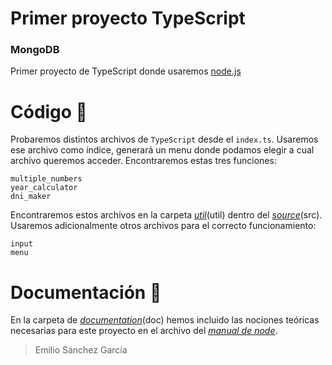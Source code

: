 # Primer proyecto TypeScript
### MongoDB

Primer proyecto de TypeScript donde usaremos [node.js](https://nodejs.org')

# Código 🔎

Probaremos distintos archivos de `TypeScript` desde el `index.ts`. Usaremos ese archivo como índice, generará un menu donde podamos elegir a cual archivo queremos acceder. Encontraremos estas tres funciones:
```
multiple_numbers
year_calculator
dni_maker
```
Encontraremos estos archivos en la carpeta *[util](https://github.com/SanchezGarciaEmilio/20211008-Primer_proyecto_typescript/tree/main/src/util)*(util) dentro del *[source](https://github.com/SanchezGarciaEmilio/20211008-Primer_proyecto_typescript/tree/main/src)*(src). Usaremos adicionalmente otros archivos para el correcto funcionamiento:
```
input
menu
```


# Documentación 📝

En la carpeta de *[documentation](https://github.com/SanchezGarciaEmilio/20211008-Primer_proyecto_typescript/tree/main/doc)*(doc) hemos incluido las nociones teóricas necesarias para este proyecto en el archivo del *[manual de node](https://github.com/SanchezGarciaEmilio/20211008-Primer_proyecto_typescript/blob/main/doc/Manual_node.pdf)*.



> Emilio Sánchez García
